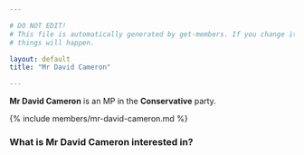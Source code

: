 ```yaml
---

# DO NOT EDIT!
# This file is automatically generated by get-members. If you change it, bad
# things will happen.

layout: default
title: "Mr David Cameron"

---
```


**Mr David Cameron** is an MP in the **Conservative** party.

{% include members/mr-david-cameron.md %}

### What is Mr David Cameron interested in?


